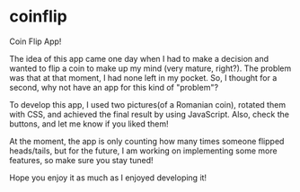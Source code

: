 # coinflip
Coin Flip App!

The idea of this app came one day when I had to make a decision and wanted to flip a coin to make up my mind (very mature, right?). The problem was that at that moment, I had none left in my pocket. So, I thought for a second, why not have an app for this kind of "problem"?

To develop this app, I used two pictures(of a Romanian coin), rotated them with CSS, and achieved the final result by using JavaScript. Also, check the buttons, and let me know if you liked them!

At the moment, the app is only counting how many times someone flipped heads/tails, but for the future, I am working on implementing some more features, so make sure you stay tuned!

Hope you enjoy it as much as I enjoyed developing it! 

